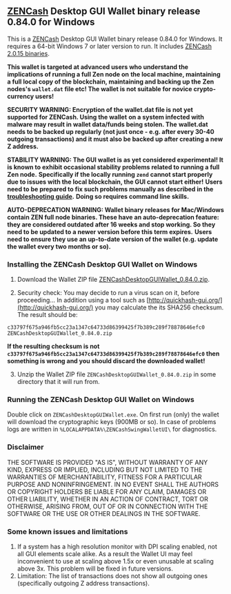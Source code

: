 ## [ZENCash](https://zensystem.io/) Desktop GUI Wallet binary release 0.84.0 for Windows

This is a [ZENCash](https://zensystem.io/) Desktop GUI Wallet binary release 0.84.0 for Windows. 
It requires a 64-bit Windows 7 or later version to run. It includes [ZENCash 2.0.15 binaries](https://github.com/ZencashOfficial/zen/releases/tag/v2.0.15). 

**This wallet is targeted at advanced users who understand the implications of running a full Zen node on**
**the local machine, maintaining a full local copy of the blockchain, maintaining and backing up the**
**Zen nodes's `wallet.dat` file etc! The wallet is not suitable for novice crypto-currency users!**

**SECURITY WARNING: Encryption of the wallet.dat file is not yet supported for ZENCash. Using the wallet** 
**on a system infected with malware may result in wallet data/funds being stolen. The**
**wallet.dat needs to be backed up regularly (not just once - e.g. after every 30-40**
**outgoing transactions) and it must also be backed up after creating a new Z address.**

**STABILITY WARNING: The GUI wallet is as yet considered experimental! It is known to exhibit occasional stability problems related to running a full Zen node.**
**Specifically if the locally running `zend` cannot start properly due to issues with the local blockchain, the GUI cannot start either!**
**Users need to be prepared to fix such problems manually as described in the [troubleshooting guide](TroubleshootingGuide.md).**
**Doing so requires command line skills.**

**AUTO-DEPRECATION WARNING: Wallet binary releases for Mac/Windows contain ZEN full node binaries. These have an auto-deprecation feature:**
**they are considered outdated after 16 weeks and stop working. So they need to be updated to a newer version before this term expires.**
**Users need to ensure they use an up-to-date version of the wallet (e.g. update the wallet every two months or so).**

### Installing the ZENCash Desktop GUI Wallet on Windows

1. Download the Wallet ZIP file 
[ZENCashDesktopGUIWallet_0.84.0.zip](https://github.com/ZencashOfficial/zencash-swing-wallet-ui/releases/download/0.84.0/ZENCashDesktopGUIWallet_0.84.0.zip). 

2. Security check: You may decide to run a virus scan on it, before proceeding... In addition using a tool 
such as [http://quickhash-gui.org/](http://quickhash-gui.org/) you may calculate the its SHA256 checksum. The 
result should be:
```
c33797f675a946fb5cc23a1347c64733d86399425f7b389c289f78878646efc0  ZENCashDesktopGUIWallet_0.84.0.zip
```
**If the resulting checksum is not `c33797f675a946fb5cc23a1347c64733d86399425f7b389c289f78878646efc0` then**
**something is wrong and you should discard the downloaded wallet!**

3. Unzip the Wallet ZIP file `ZENCashDesktopGUIWallet_0.84.0.zip` in some directory that it will run from.
   
### Running the ZENCash Desktop GUI Wallet on Windows

Double click on `ZENCashDesktopGUIWallet.exe`. On first run (only) the wallet will download the cryptographic keys 
(900MB or so). In case of problems logs are written in `%LOCALAPPDATA%\ZENCashSwingWalletUI\` for diagnostics.


### Disclaimer

THE SOFTWARE IS PROVIDED "AS IS", WITHOUT WARRANTY OF ANY KIND, EXPRESS OR
IMPLIED, INCLUDING BUT NOT LIMITED TO THE WARRANTIES OF MERCHANTABILITY,
FITNESS FOR A PARTICULAR PURPOSE AND NONINFRINGEMENT. IN NO EVENT SHALL THE
AUTHORS OR COPYRIGHT HOLDERS BE LIABLE FOR ANY CLAIM, DAMAGES OR OTHER
LIABILITY, WHETHER IN AN ACTION OF CONTRACT, TORT OR OTHERWISE, ARISING FROM,
OUT OF OR IN CONNECTION WITH THE SOFTWARE OR THE USE OR OTHER DEALINGS IN THE
SOFTWARE.

### Some known issues and limitations
1. If a system has a high resolution monitor with DPI scaling enabled, not all GUI elements scale alike.
As a result the Wallet UI may feel inconvenient to use at scaling above 1.5x or even unusable at scaling above 3x.
This problem will be fixed in future versions.
1. Limitation: The list of transactions does not show all outgoing ones (specifically outgoing Z address 
transactions).  
